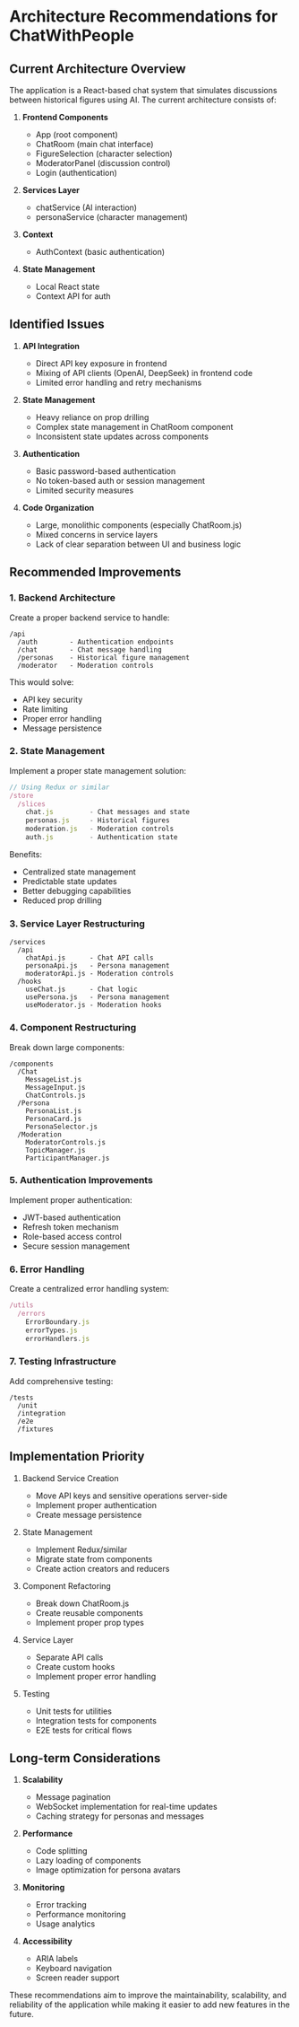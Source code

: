 # Architecture Recommendations for ChatWithPeople

## Current Architecture Overview

The application is a React-based chat system that simulates discussions between historical figures using AI. The current architecture consists of:

1. **Frontend Components**
   - App (root component)
   - ChatRoom (main chat interface)
   - FigureSelection (character selection)
   - ModeratorPanel (discussion control)
   - Login (authentication)

2. **Services Layer**
   - chatService (AI interaction)
   - personaService (character management)

3. **Context**
   - AuthContext (basic authentication)

4. **State Management**
   - Local React state
   - Context API for auth

## Identified Issues

1. **API Integration**
   - Direct API key exposure in frontend
   - Mixing of API clients (OpenAI, DeepSeek) in frontend code
   - Limited error handling and retry mechanisms

2. **State Management**
   - Heavy reliance on prop drilling
   - Complex state management in ChatRoom component
   - Inconsistent state updates across components

3. **Authentication**
   - Basic password-based authentication
   - No token-based auth or session management
   - Limited security measures

4. **Code Organization**
   - Large, monolithic components (especially ChatRoom.js)
   - Mixed concerns in service layers
   - Lack of clear separation between UI and business logic

## Recommended Improvements

### 1. Backend Architecture

Create a proper backend service to handle:
```
/api
  /auth        - Authentication endpoints
  /chat        - Chat message handling
  /personas    - Historical figure management
  /moderator   - Moderation controls
```

This would solve:
- API key security
- Rate limiting
- Proper error handling
- Message persistence

### 2. State Management

Implement a proper state management solution:
```javascript
// Using Redux or similar
/store
  /slices
    chat.js         - Chat messages and state
    personas.js     - Historical figures
    moderation.js   - Moderation controls
    auth.js         - Authentication state
```

Benefits:
- Centralized state management
- Predictable state updates
- Better debugging capabilities
- Reduced prop drilling

### 3. Service Layer Restructuring

```
/services
  /api
    chatApi.js      - Chat API calls
    personaApi.js   - Persona management
    moderatorApi.js - Moderation controls
  /hooks
    useChat.js      - Chat logic
    usePersona.js   - Persona management
    useModerator.js - Moderation hooks
```

### 4. Component Restructuring

Break down large components:
```
/components
  /Chat
    MessageList.js
    MessageInput.js
    ChatControls.js
  /Persona
    PersonaList.js
    PersonaCard.js
    PersonaSelector.js
  /Moderation
    ModeratorControls.js
    TopicManager.js
    ParticipantManager.js
```

### 5. Authentication Improvements

Implement proper authentication:
- JWT-based authentication
- Refresh token mechanism
- Role-based access control
- Secure session management

### 6. Error Handling

Create a centralized error handling system:
```javascript
/utils
  /errors
    ErrorBoundary.js
    errorTypes.js
    errorHandlers.js
```

### 7. Testing Infrastructure

Add comprehensive testing:
```
/tests
  /unit
  /integration
  /e2e
  /fixtures
```

## Implementation Priority

1. Backend Service Creation
   - Move API keys and sensitive operations server-side
   - Implement proper authentication
   - Create message persistence

2. State Management
   - Implement Redux/similar
   - Migrate state from components
   - Create action creators and reducers

3. Component Refactoring
   - Break down ChatRoom.js
   - Create reusable components
   - Implement proper prop types

4. Service Layer
   - Separate API calls
   - Create custom hooks
   - Implement proper error handling

5. Testing
   - Unit tests for utilities
   - Integration tests for components
   - E2E tests for critical flows

## Long-term Considerations

1. **Scalability**
   - Message pagination
   - WebSocket implementation for real-time updates
   - Caching strategy for personas and messages

2. **Performance**
   - Code splitting
   - Lazy loading of components
   - Image optimization for persona avatars

3. **Monitoring**
   - Error tracking
   - Performance monitoring
   - Usage analytics

4. **Accessibility**
   - ARIA labels
   - Keyboard navigation
   - Screen reader support

These recommendations aim to improve the maintainability, scalability, and reliability of the application while making it easier to add new features in the future.
